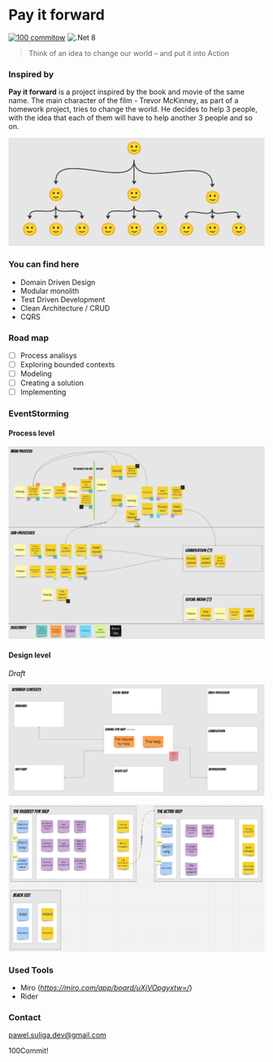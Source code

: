 # Pay it forward
[![100 commitow](https://img.shields.io/badge/100_commitow-26a641)](https://100commitow.pl/)
![.Net 8](https://img.shields.io/badge/.Net_8-8A2BE2)

> Think of an idea to change our world – and put it into Action

### Inspired by

**Pay it forward** is a project inspired by the book and movie of the same name. The main character of the film - Trevor McKinney, as part of a homework project, tries to change the world. He decides to help 3 people, with the idea that each of them will have to help another 3 people and so on.

![emoji-tree](https://github.com/suligapawel/pay-it-forward/blob/main/img/tree.png?raw=true)

### You can find here

- Domain Driven Design
- Modular monolith
- Test Driven Development
- Clean Architecture / CRUD
- CQRS

### Road map

- [ ] Process analisys
- [ ] Exploring bounded contexts
- [ ] Modeling 
- [ ] Creating a solution 
- [ ] Implementing

### EventStorming

#### Process level

![process_level](https://github.com/suligapawel/pay-it-forward/blob/main/img/EventStorming/process_level.png?raw=true)

#### Design level

_Draft_

![bounded_context_map](https://github.com/suligapawel/pay-it-forward/blob/main/img/EventStorming/bounded_context_map.png?raw=true)

![bounded_contexts](https://github.com/suligapawel/pay-it-forward/blob/main/img/EventStorming/bounded_contexts.png?raw=true)

### Used Tools

- Miro (_https://miro.com/app/board/uXjVOpgyxtw=/_)
- Rider

### Contact

pawel.suliga.dev@gmail.com

100Commit!

